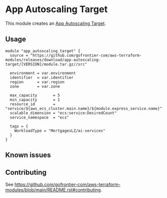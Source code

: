 # App Autoscaling Target

This module creates an [App Autoscaling Target](https://registry.terraform.io/providers/hashicorp/aws/latest/docs/resources/appautoscaling_target).

## Usage

```hcl
module "app_autoscaling_target" {
  source = "https://github.com/gofrontier-com/aws-terraform-modules/releases/download/app-autoscaling-target/[VERSION]/module.tar.gz//src"

  environment = var.environment
  identifier  = var.identifier
  region      = var.region
  zone        = var.zone

  max_capacity       = 5
  min_capacity       = 1
  resource_id        = "service/${aws_ecs_cluster.main.name}/${module.express_service.name}"
  scalable_dimension = "ecs:service:DesiredCount"
  service_namespace  = "ecs"

  tags = {
    WorkloadType = "MortgagesLZ/ai-services"
  }
}
```

## Known issues

## Contributing

See <https://github.com/gofrontier-com/aws-terraform-modules/blob/main/README.rst#contributing>.

